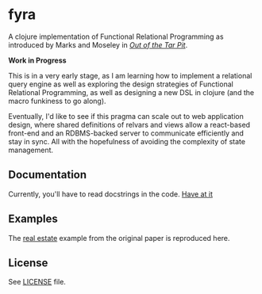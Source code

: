 # fyra

A clojure implementation of Functional Relational Programming as introduced by Marks and Moseley in _[Out of the Tar Pit](http://shaffner.us/cs/papers/tarpit.pdf)_.

**Work in Progress**

This is in a very early stage, as I am learning how to implement a relational query engine as well as exploring the design strategies of Functional Relational Programming, as well as designing a new DSL in clojure (and the macro funkiness to go along).

Eventually, I'd like to see if this pragma can scale out to web application design, where shared definitions of relvars and views allow a react-based front-end and an RDBMS-backed server to communicate efficiently and stay in sync. All with the hopefulness of avoiding the complexity of state management.

## Documentation

Currently, you'll have to read docstrings in the code. [Have at it](https://github.com/yanatan16/fyra/blob/master/core.clj)

## Examples

The [real estate](https://github.com/yanatan16/fyra/tree/master/examples/real-estate) example from the original paper is reproduced here.

## License

See [LICENSE](https://github.com/yanatan16/fyra/blob/master/LICENSE) file.